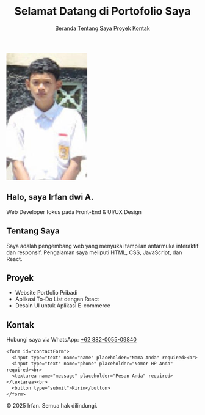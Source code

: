 <!DOCTYPE html>
<html lang="id">
<head>
  <meta charset="UTF-8" />
  <meta name="viewport" content="width=device-width, initial-scale=1.0"/>
  <title>Portofolio Irfan</title>
  <link rel="stylesheet" href="Untitled-2.css">
  <link rel="stylesheet" href="https://cdnjs.cloudflare.com/ajax/libs/font-awesome/6.5.0/css/all.min.css">
</head>
<body>

  <header>
    <h1>Selamat Datang di Portofolio Saya</h1>
    <nav>
      <a href="#beranda">Beranda</a>
      <a href="#tentang">Tentang Saya</a>
      <a href="#proyek">Proyek</a>
      <a href="#kontak">Kontak</a>
    </nav>
  </header>

  <section id="beranda" class="hero">
    <img src="poto.jpg" alt="profile-irfan" class="glow-border">
    <h1 class="fade-in">Halo, saya <span class="highlight">Irfan dwi A.</span></h1>
    <p class="fade-in-delay">Web Developer fokus pada Front-End & UI/UX Design</p>
  </section>

  <section id="tentang" class="slide-left">
    <h2>Tentang Saya</h2>
    <p>Saya adalah pengembang web yang menyukai tampilan antarmuka interaktif dan responsif. Pengalaman saya meliputi HTML, CSS, JavaScript, dan React.</p>
  </section>

  <section id="proyek" class="slide-right">
    <h2>Proyek</h2>
    <ul>
      <li> Website Portfolio Pribadi</li>
      <li> Aplikasi To-Do List dengan React</li>
      <li> Desain UI untuk Aplikasi E-commerce</li>
    </ul>
  </section>

  <section id="kontak" class="fade-in">
    <h2>Kontak</h2>
    <p>Hubungi saya via WhatsApp: 
      <a href="https://wa.me/62882005509840" target="_blank">+62 882-0055-09840</a>
    </p>

    <form id="contactForm">
      <input type="text" name="name" placeholder="Nama Anda" required><br>
      <input type="text" name="phone" placeholder="Nomor HP Anda" required><br>
      <textarea name="message" placeholder="Pesan Anda" required></textarea><br>
      <button type="submit">Kirim</button>
    </form>

   <div class="social-icons blinking-color">
  <a href="https://github.com/ipan-2009" target="_blank"><i class="fab fa-github"></i></a>
  <a href="https://www.instagram.com/panpanzzz2" target="_blank"><i class="fab fa-instagram"></i></a>
  <a href="https://tiktok.com/@iponzzzyy" target="_blank"><i class="fab fa-tiktok"></i></a>
</div>
  </section>

  <footer>
    &copy; 2025 Irfan. Semua hak dilindungi.
  </footer>

  <script src="Untitled-3.js"></script>
</body>
</html>

